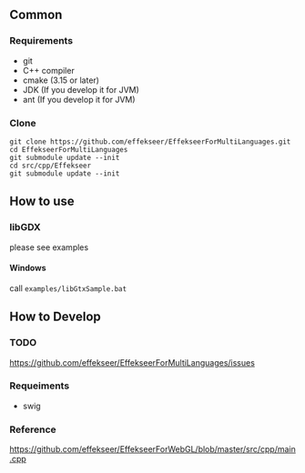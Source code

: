 ## Common

### Requirements
- git
- C++ compiler
- cmake (3.15 or later)
- JDK (If you develop it for JVM)
- ant (If you develop it for JVM)

### Clone

```
git clone https://github.com/effekseer/EffekseerForMultiLanguages.git
cd EffekseerForMultiLanguages
git submodule update --init
cd src/cpp/Effekseer
git submodule update --init
```

## How to use

### libGDX

please see examples

#### Windows

call ``` examples/libGtxSample.bat ```

## How to Develop

### TODO

https://github.com/effekseer/EffekseerForMultiLanguages/issues

### Requeiments

- swig

### Reference

https://github.com/effekseer/EffekseerForWebGL/blob/master/src/cpp/main.cpp
